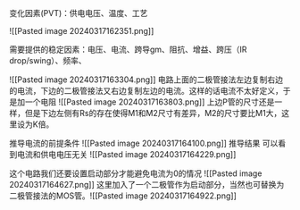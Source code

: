 变化因素(PVT)：供电电压、温度、工艺

![[Pasted image 20240317162351.png]]



需要提供的稳定因素：电压、电流、跨导gm、阻抗、增益、跨压（IR drop/swing）、频率、





![[Pasted image 20240317163304.png]]
电路上面的二极管接法左边复制右边的电流，下边的二极管接法又右边复制左边的电流。这样的话电流不太好定义，于是加一个电阻
![[Pasted image 20240317163803.png]]
上边P管的尺寸还是一样，但是下边左侧有Rs的存在使得M1和M2尺寸有差异，M2的尺寸要比M1大，这里设为K倍。


推导电流的前提条件
![[Pasted image 20240317164100.png]]
推导结果
可以看到电流和供电电压无关
![[Pasted image 20240317164229.png]]


这个电路我们还要设置启动部分才能避免电流为0的情况
![[Pasted image 20240317164627.png]]
这里加入了一个二极管作为启动部分，当然也可替换为二极管接法的MOS管。![[Pasted image 20240317164922.png]]



